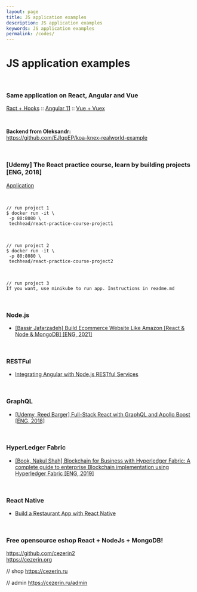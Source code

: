 ```yaml
---
layout: page
title: JS application examples
description: JS application examples
keywords: JS application examples
permalink: /codes/
---
```


# JS application examples

<br/>

### Same application on React, Angular and Vue

<a href="https://github.com/webmakaka/React-hooks-writing-real-project">Ract + Hooks</a> :: <a href="https://github.com/webmakaka/Angular-and-NgRx-Building-Real-Project-From-Scratch">Angular 11</a> :: <a href="https://github.com/webmakaka/Vue-and-Vuex-Building-Real-Project-From-Scratch">Vue + Vuex</a>

<br/>

**Backend from Oleksandr:**  
https://github.com/EJIqpEP/koa-knex-realworld-example

<br/>

### [Udemy] The React practice course, learn by building projects [ENG, 2018]

<a href="https://github.com/webmakaka/The-React-Practice-Course-Learn-by-Building-Projects">Application</a>

<br/>

```
// run project 1
$ docker run -it \
 -p 80:8080 \
 techhead/react-practice-course-project1
```

<br/>

```
// run project 2
$ docker run -it \
 -p 80:8080 \
 techhead/react-practice-course-project2
```

<br/>

```
// run project 3
If you want, use minikube to run app. Instructions in readme.md
```

<br/>

### Node.js

<ul>
    <li><a href="https://github.com/webmakaka/Build-Ecommerce-Website-Like-Amazon-React-Node-MongoDB">[Bassir Jafarzadeh] Build Ecommerce Website Like Amazon [React & Node & MongoDB] [ENG, 2021]</a></li>
</ul>

<br/>

### RESTFul

<ul>
    <li><a href="https://bitbucket.org/marley-nodejs/restful-angular-nodejs-mongodb" rel="nofollow" target="_blank">Integrating Angular with Node.js RESTful Services</a></li>
</ul>

<br/>

### GraphQL

<ul>
    <li><a href="https://github.com/webmakaka/Full-Stack-React-with-GraphQL-and-Apollo-Boost" rel="nofollow" target="_blank">[Udemy, Reed Barger] Full-Stack React with GraphQL and Apollo Boost [ENG, 2018]</a></li>
</ul>

<br/>

### HyperLedger Fabric

<ul>
    <li><a href="https://github.com/webmakaka/Blockchain-for-Business-with-Hyperledger-Fabric" rel="nofollow" target="_blank">[Book, Nakul Shah] Blockchain for Business with Hyperledger Fabric: A complete guide to enterprise Blockchain implementation using Hyperledger Fabric [ENG, 2019]</a></li>
</ul>

<br/>

### React Native

<ul>
    <li><a href="https://github.com/webmakaka/Build-a-Restaurant-App-with-React-Native" rel="nofollow" target="_blank">Build a Restaurant App with React Native</a></li>
</ul>

<br/>

### Free opensource eshop React + NodeJs + MongoDB!

https://github.com/cezerin2  
https://cezerin.org

// shop
https://cezerin.ru

// admin
https://cezerin.ru/admin
